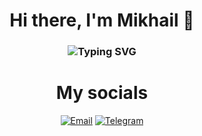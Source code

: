 <h1 align="center">Hi there, I'm Mikhail 👋</h1>
<h3 align="center"><img src="https://readme-typing-svg.herokuapp.com?font=Helvetica+Neue&pause=1000&color=000000&center=true&width=435&lines=A+backend+developer+from+Russia" alt="Typing SVG" /></h3>
<h1 align="center">My socials</h1>

<div align="center">
  
[![Email](https://img.shields.io/badge/Email-mikhailaleksentcev%40yandex.ru-red)](mailto:mikhailaleksentcev@yandex.ru)
[![Telegram](https://img.shields.io/badge/aleksentcev-2CA5E0?style=for-the-badge&logo=telegram&logoColor=white&link=https://t.me/aleksentcev)](https://t.me/aleksentcev)
</div>
